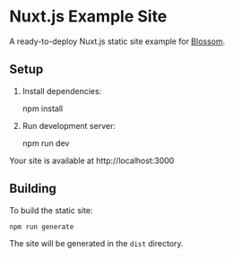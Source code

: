 # Nuxt.js Example Site

A ready-to-deploy Nuxt.js static site example for [Blossom](https://www.blossom-cloud.com).

## Setup

1. Install dependencies:

    npm install

2. Run development server:

    npm run dev

Your site is available at http://localhost:3000

## Building

To build the static site:

    npm run generate

The site will be generated in the `dist` directory.
